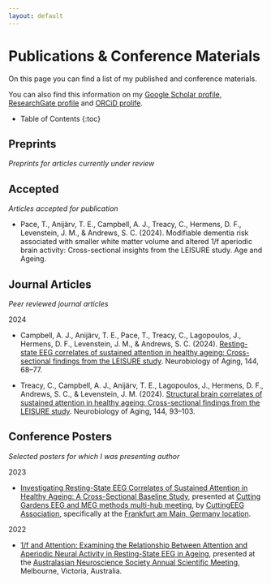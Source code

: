 ```yaml
---
layout: default
---
```


# Publications & Conference Materials

On this page you can find a list of my published and conference materials.

You can also find this information on my
[Google Scholar profile](https://scholar.google.com/citations?view_op=list_works&hl=en&user=Hx59J78AAAAJ),
[ResearchGate profile](https://www.researchgate.net/profile/Alicia-Campbell-3) and
[ORCiD prolife](https://orcid.org/0009-0001-9286-3844).

* Table of Contents
{:toc}

## Preprints

*Preprints for articles currently under review*

## Accepted

*Articles accepted for publication*

- Pace, T., Anijärv, T. E., Campbell, A. J., Treacy, C., Hermens, D. F., Levenstein, J. M., & Andrews, S. C. (2024). Modifiable dementia risk associated with smaller white matter volume and altered 1/f aperiodic brain activity: Cross-sectional insights from the LEISURE study. Age and Ageing.

## Journal Articles

*Peer reviewed journal articles*

2024
- Campbell, A. J., Anijärv, T. E., Pace, T., Treacy, C., Lagopoulos, J., Hermens, D. F., Levenstein, J. M., & Andrews, S. C. (2024). [Resting-state EEG correlates of sustained attention in healthy ageing: Cross-sectional findings from the LEISURE study](https://doi.org/10.1016/j.neurobiolaging.2024.09.005). Neurobiology of Aging, 144, 68–77.

- Treacy, C., Campbell, A. J., Anijärv, T. E., Lagopoulos, J., Hermens, D. F., Andrews, S. C., & Levenstein, J. M. (2024). [Structural brain correlates of sustained attention in healthy ageing: Cross-sectional findings from the LEISURE study](https://doi.org/10.1016/j.neurobiolaging.2024.09.010). Neurobiology of Aging, 144, 93–103.

## Conference Posters

*Selected posters for which I was presenting author*

2023
- [Investigating Resting-State EEG Correlates of Sustained Attention in Healthy Ageing: A Cross-Sectional Baseline Study](assets/CuttingEEG_poster_AC_FINAL.pdf), presented at [Cutting Gardens EEG and MEG methods multi-hub meeting](https://cuttinggardens2023.org/), by [CuttingEEG Association](https://cuttingeeg.org/), specifically at the [Frankfurt am Main, Germany location](https://cuttinggardens2023.org/gardens/frankfurt/).

2022
- [1/f and Attention: Examining the Relationship Between Attention and Aperiodic Neural Activity in Resting-State EEG in Ageing](https://research.usc.edu.au/esploro/fulltext/conferencePoster/1f-and-Attention-Examining-the-Relationship/99719197802621?repId=12174232670002621&mId=13174232660002621&institution=61USC_INST), presented at the [Australasian Neuroscience Society Annual Scientific Meeting](https://www.ans.org.au/resources/past-ans-conferences/57-past-ans-conferences), Melbourne, Victoria, Australia.